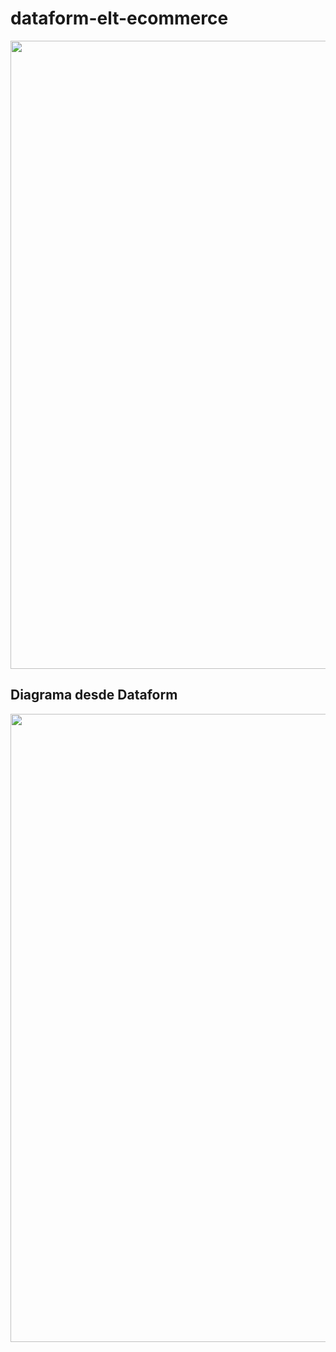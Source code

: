 # dataform-elt-ecommerce

<img width="1005" src="https://user-images.githubusercontent.com/2066453/212448197-609098dc-98e8-4603-babe-6fe32adf6099.png">

## Diagrama desde Dataform

<img width="1005" src="https://user-images.githubusercontent.com/2066453/212448490-19471b0a-5b98-4b8c-8ba2-0dd7e1a2dd03.png">
